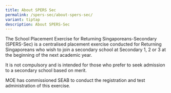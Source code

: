 ```yaml
---
title: About SPERS Sec
permalink: /spers-sec/about-spers-sec/
variant: tiptap
description: About SPERS-Sec
---
```

<p>The School Placement Exercise for Returning Singaporeans-Secondary (SPERS-Sec)
is a centralised placement exercise conducted for Returning Singaporeans
who wish to join a secondary school at Secondary 1, 2 or 3 at the beginning
of the next academic year.</p>
<p>It is not compulsory and is intended for those who prefer to seek admission
to a secondary school based on merit.</p>
<p>MOE has commissioned SEAB to conduct the registration and test administration
of this exercise.</p>